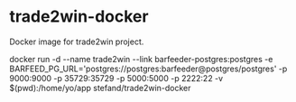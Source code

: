 # trade2win-docker
Docker image for trade2win project.

docker run -d --name trade2win --link barfeeder-postgres:postgres -e BARFEED_PG_URL='postgres://postgres:barfeeder@postgres/postgres' -p 9000:9000 -p 35729:35729 -p 5000:5000 -p 2222:22 -v $(pwd):/home/yo/app stefand/trade2win-docker
